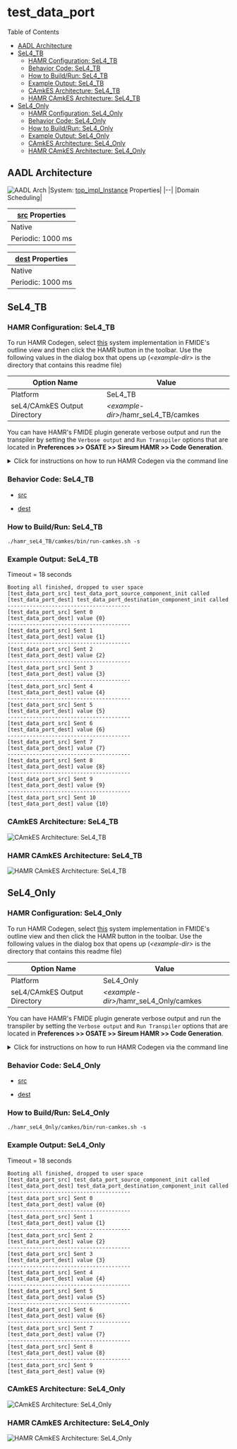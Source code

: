# test_data_port

 Table of Contents
<!--table-of-contents_start-->
  * [AADL Architecture](#aadl-architecture)
  * [SeL4_TB](#sel4_tb)
    * [HAMR Configuration: SeL4_TB](#hamr-configuration-sel4_tb)
    * [Behavior Code: SeL4_TB](#behavior-code-sel4_tb)
    * [How to Build/Run: SeL4_TB](#how-to-buildrun-sel4_tb)
    * [Example Output: SeL4_TB](#example-output-sel4_tb)
    * [CAmkES Architecture: SeL4_TB](#camkes-architecture-sel4_tb)
    * [HAMR CAmkES Architecture: SeL4_TB](#hamr-camkes-architecture-sel4_tb)
  * [SeL4_Only](#sel4_only)
    * [HAMR Configuration: SeL4_Only](#hamr-configuration-sel4_only)
    * [Behavior Code: SeL4_Only](#behavior-code-sel4_only)
    * [How to Build/Run: SeL4_Only](#how-to-buildrun-sel4_only)
    * [Example Output: SeL4_Only](#example-output-sel4_only)
    * [CAmkES Architecture: SeL4_Only](#camkes-architecture-sel4_only)
    * [HAMR CAmkES Architecture: SeL4_Only](#hamr-camkes-architecture-sel4_only)
<!--table-of-contents_end-->


## AADL Architecture
<!--aadl-architecture_start-->
![AADL Arch](aadl/diagrams/aadl-arch.png)
|System: [top_impl_Instance](aadl/test_data_port.aadl#L54) Properties|
|--|
|Domain Scheduling|

|[src](aadl/test_data_port.aadl#L6) Properties|
|--|
|Native|
|Periodic: 1000 ms|


|[dest](aadl/test_data_port.aadl#L20) Properties|
|--|
|Native|
|Periodic: 1000 ms|

<!--aadl-architecture_end-->


## SeL4_TB
<!--SeL4_TB_start--><!--SeL4_TB_end-->

### HAMR Configuration: SeL4_TB
<!--hamr-configuration-sel4_tb_start-->
To run HAMR Codegen, select [this](aadl/test_data_port.aadl#L54) system implementation in FMIDE's outline view and then click the
HAMR button in the toolbar.  Use the following values in the dialog box that opens up (_&lt;example-dir&gt;_ is the directory that contains this readme file)

Option Name|Value |
|--|--|
Platform|SeL4_TB|
|seL4/CAmkES Output Directory|_&lt;example-dir&gt;_/hamr_seL4_TB/camkes

You can have HAMR's FMIDE plugin generate verbose output and run the transpiler by setting the ``Verbose output`` and ``Run Transpiler``
options that are located in __Preferences >> OSATE >> Sireum HAMR >> Code Generation__.



<details>

<summary>Click for instructions on how to run HAMR Codegen via the command line</summary>

The script [aadl/bin/run-hamr-SeL4_TB.sh](aadl/bin/run-hamr-SeL4_TB.sh) uses an experimental OSATE/FMIDE plugin we've developed that
allows you to run HAMR's OSATE/FMIDE plugin via the command line.  It has primarily been used/tested
when installed in OSATE (not FMIDE) and under Linux so may not work as expected in FMIDE or
under a different operating system. The script contains instructions on how to install the plugin.

```
./aadl/bin/run-hamr-SeL4_TB.sh <path-to-FMIDE-executable>
```

</details>
<!--hamr-configuration-sel4_tb_end-->


### Behavior Code: SeL4_TB
<!--behavior-code-sel4_tb_start-->
  * [src](aadl/behavior_code/components/source/src/source.c)

  * [dest](aadl/behavior_code/components/destination/src/destination.c)
<!--behavior-code-sel4_tb_end-->


### How to Build/Run: SeL4_TB
<!--how-to-buildrun-sel4_tb_start-->
```
./hamr_seL4_TB/camkes/bin/run-camkes.sh -s
```
<!--how-to-buildrun-sel4_tb_end-->


### Example Output: SeL4_TB
<!--example-output-sel4_tb_start-->
Timeout = 18 seconds
```
Booting all finished, dropped to user space
[test_data_port_src] test_data_port_source_component_init called
[test_data_port_dest] test_data_port_destination_component_init called
---------------------------------------
[test_data_port_src] Sent 0
[test_data_port_dest] value {0}
---------------------------------------
[test_data_port_src] Sent 1
[test_data_port_dest] value {1}
---------------------------------------
[test_data_port_src] Sent 2
[test_data_port_dest] value {2}
---------------------------------------
[test_data_port_src] Sent 3
[test_data_port_dest] value {3}
---------------------------------------
[test_data_port_src] Sent 4
[test_data_port_dest] value {4}
---------------------------------------
[test_data_port_src] Sent 5
[test_data_port_dest] value {5}
---------------------------------------
[test_data_port_src] Sent 6
[test_data_port_dest] value {6}
---------------------------------------
[test_data_port_src] Sent 7
[test_data_port_dest] value {7}
---------------------------------------
[test_data_port_src] Sent 8
[test_data_port_dest] value {8}
---------------------------------------
[test_data_port_src] Sent 9
[test_data_port_dest] value {9}
---------------------------------------
[test_data_port_src] Sent 10
[test_data_port_dest] value {10}

```
<!--example-output-sel4_tb_end-->


### CAmkES Architecture: SeL4_TB
<!--camkes-architecture-sel4_tb_start-->
![CAmkES Architecture: SeL4_TB](aadl/diagrams/CAmkES-arch-SeL4_TB.svg)
<!--camkes-architecture-sel4_tb_end-->


### HAMR CAmkES Architecture: SeL4_TB
<!--hamr-camkes-architecture-sel4_tb_start-->
![HAMR CAmkES Architecture: SeL4_TB](aadl/diagrams/CAmkES-HAMR-arch-SeL4_TB.svg)
<!--hamr-camkes-architecture-sel4_tb_end-->


## SeL4_Only
<!--SeL4_Only_start--><!--SeL4_Only_end-->

### HAMR Configuration: SeL4_Only
<!--hamr-configuration-sel4_only_start-->
To run HAMR Codegen, select [this](aadl/test_data_port.aadl#L54) system implementation in FMIDE's outline view and then click the
HAMR button in the toolbar.  Use the following values in the dialog box that opens up (_&lt;example-dir&gt;_ is the directory that contains this readme file)

Option Name|Value |
|--|--|
Platform|SeL4_Only|
|seL4/CAmkES Output Directory|_&lt;example-dir&gt;_/hamr_seL4_Only/camkes

You can have HAMR's FMIDE plugin generate verbose output and run the transpiler by setting the ``Verbose output`` and ``Run Transpiler``
options that are located in __Preferences >> OSATE >> Sireum HAMR >> Code Generation__.



<details>

<summary>Click for instructions on how to run HAMR Codegen via the command line</summary>

The script [aadl/bin/run-hamr-SeL4_Only.sh](aadl/bin/run-hamr-SeL4_Only.sh) uses an experimental OSATE/FMIDE plugin we've developed that
allows you to run HAMR's OSATE/FMIDE plugin via the command line.  It has primarily been used/tested
when installed in OSATE (not FMIDE) and under Linux so may not work as expected in FMIDE or
under a different operating system. The script contains instructions on how to install the plugin.

```
./aadl/bin/run-hamr-SeL4_Only.sh <path-to-FMIDE-executable>
```

</details>
<!--hamr-configuration-sel4_only_end-->


### Behavior Code: SeL4_Only
<!--behavior-code-sel4_only_start-->
  * [src](aadl/behavior_code/components/source/src/source.c)

  * [dest](aadl/behavior_code/components/destination/src/destination.c)
<!--behavior-code-sel4_only_end-->


### How to Build/Run: SeL4_Only
<!--how-to-buildrun-sel4_only_start-->
```
./hamr_seL4_Only/camkes/bin/run-camkes.sh -s
```
<!--how-to-buildrun-sel4_only_end-->


### Example Output: SeL4_Only
<!--example-output-sel4_only_start-->
Timeout = 18 seconds
```
Booting all finished, dropped to user space
[test_data_port_src] test_data_port_source_component_init called
[test_data_port_dest] test_data_port_destination_component_init called
---------------------------------------
[test_data_port_src] Sent 0
[test_data_port_dest] value {0}
---------------------------------------
[test_data_port_src] Sent 1
[test_data_port_dest] value {1}
---------------------------------------
[test_data_port_src] Sent 2
[test_data_port_dest] value {2}
---------------------------------------
[test_data_port_src] Sent 3
[test_data_port_dest] value {3}
---------------------------------------
[test_data_port_src] Sent 4
[test_data_port_dest] value {4}
---------------------------------------
[test_data_port_src] Sent 5
[test_data_port_dest] value {5}
---------------------------------------
[test_data_port_src] Sent 6
[test_data_port_dest] value {6}
---------------------------------------
[test_data_port_src] Sent 7
[test_data_port_dest] value {7}
---------------------------------------
[test_data_port_src] Sent 8
[test_data_port_dest] value {8}
---------------------------------------
[test_data_port_src] Sent 9
[test_data_port_dest] value {9}

```
<!--example-output-sel4_only_end-->


### CAmkES Architecture: SeL4_Only
<!--camkes-architecture-sel4_only_start-->
![CAmkES Architecture: SeL4_Only](aadl/diagrams/CAmkES-arch-SeL4_Only.svg)
<!--camkes-architecture-sel4_only_end-->


### HAMR CAmkES Architecture: SeL4_Only
<!--hamr-camkes-architecture-sel4_only_start-->
![HAMR CAmkES Architecture: SeL4_Only](aadl/diagrams/CAmkES-HAMR-arch-SeL4_Only.svg)
<!--hamr-camkes-architecture-sel4_only_end-->

